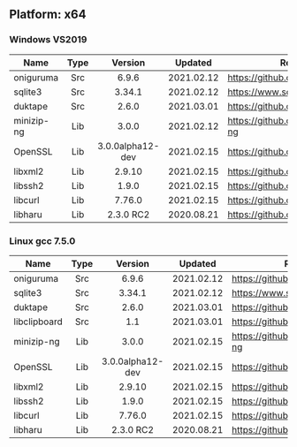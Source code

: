 ## Platform: x64

### Windows VS2019

|    Name    | Type  |     Version      |  Updated   |              Repository               |                     License                      |
| ---------- | :---: | :--------------: | :--------: | ------------------------------------- | ------------------------------------------------ |
| oniguruma  |  Src  |      6.9.6       | 2021.02.12 | https://github.com/kkos/oniguruma     | [License](../../docs/licenses/LICENSE.oniguruma) |
| sqlite3    |  Src  |      3.34.1      | 2021.02.12 | https://www.sqlite.org/               | [License](../../docs/licenses/LICENSE.sqlite3)   |
| duktape    |  Src  |      2.6.0       | 2021.03.01 | https://github.com/svaarala/duktape   | [License](../../docs/licenses/LICENSE.duktape)   |
| minizip-ng |  Lib  |      3.0.0       | 2021.02.12 | https://github.com/zlib-ng/minizip-ng | [License](../../docs/licenses/LICENSE.minizip)   |
| OpenSSL    |  Lib  | 3.0.0alpha12-dev | 2021.02.15 | https://github.com/openssl/openssl    | [License](../../docs/licenses/LICENSE.openssl)   |
| libxml2    |  Lib  |      2.9.10      | 2021.02.15 | https://github.com/GNOME/libxml2      | [License](../../docs/licenses/LICENSE.libxml2)   |
| libssh2    |  Lib  |      1.9.0       | 2021.02.15 | https://github.com/libssh2/libssh2    | [License](../../docs/licenses/LICENSE.libssh2)   |
| libcurl    |  Lib  |      7.76.0      | 2021.02.15 | https://github.com/curl/curl          | [License](../../docs/licenses/LICENSE.libcurl)   |
| libharu    |  Lib  |    2.3.0 RC2     | 2020.08.21 | https://github.com/libharu/libharu    | [License](../../docs/licenses/LICENSE.libharu)   |

### Linux gcc 7.5.0

|     Name     | Type  |     Version      |  Updated   |              Repository               |                       License                       |
| ------------ | :---: | :--------------: | :--------: | ------------------------------------- | --------------------------------------------------- |
| oniguruma    |  Src  |      6.9.6       | 2021.02.12 | https://github.com/kkos/oniguruma     | [License](../../docs/licenses/LICENSE.oniguruma)    |
| sqlite3      |  Src  |      3.34.1      | 2021.02.12 | https://www.sqlite.org/               | [License](../../docs/licenses/LICENSE.sqlite3)      |
| duktape      |  Src  |      2.6.0       | 2021.03.01 | https://github.com/svaarala/duktape   | [License](../../docs/licenses/LICENSE.duktape)      |
| libclipboard |  Src  |       1.1        | 2021.03.01 | https://github.com/jtanx/libclipboard | [License](../../docs/licenses/LICENSE.libclipboard) |
| minizip-ng   |  Lib  |      3.0.0       | 2021.02.15 | https://github.com/zlib-ng/minizip-ng | [License](../../docs/licenses/LICENSE.minizip)      |
| OpenSSL      |  Lib  | 3.0.0alpha12-dev | 2021.02.15 | https://github.com/openssl/openssl    | [License](../../docs/licenses/LICENSE.openssl)      |
| libxml2      |  Lib  |      2.9.10      | 2021.02.15 | https://github.com/GNOME/libxml2      | [License](../../docs/licenses/LICENSE.libxml2)      |
| libssh2      |  Lib  |      1.9.0       | 2021.02.15 | https://github.com/libssh2/libssh2    | [License](../../docs/licenses/LICENSE.libssh2)      |
| libcurl      |  Lib  |      7.76.0      | 2021.02.15 | https://github.com/curl/curl          | [License](../../docs/licenses/LICENSE.libcurl)      |
| libharu      |  Lib  |    2.3.0 RC2     | 2020.08.21 | https://github.com/libharu/libharu    | [License](../../docs/licenses/LICENSE.libharu)      |
